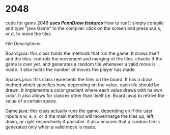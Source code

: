 # 2048
code for game 2048
***uses PennDraw features***
How to run?: 
simply compile and type "java Game" to the compiler.
click on the screen and press w,a,s, or d, to move the tiles 

File Descriptions:

Board.java: 
this class holds the methods that  run the game. It draws 
itself and the tiles. controls the movement and merging of the tiles. checks if 
the game is over yet. and generates a random tile whenever a valid move is made. 
it also holds the number of moves the player has made.

Spaces.java:
this class represents the tiles on the board. It has a draw method which specifies 
how, depending on the value, each tile should be drawn. it implements a color 
gradient where each value draws with its own color. It also allows for classes
other than itself (ie. Board.java) to retrive the value of a certain space.

Game.java:
this class actually runs the game. depending on if the user inputs a w, a, s, or d
the main method will move/merge the tiles up, left, down, or right respectively if
possible. it also ensures that a random tile is generated only when a valid move is 
made.
